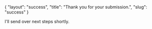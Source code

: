 {
   "layout": "success",
   "title": "Thank you for your submission.",
   "slug": "success"
}

I'll send over next steps shortly.
